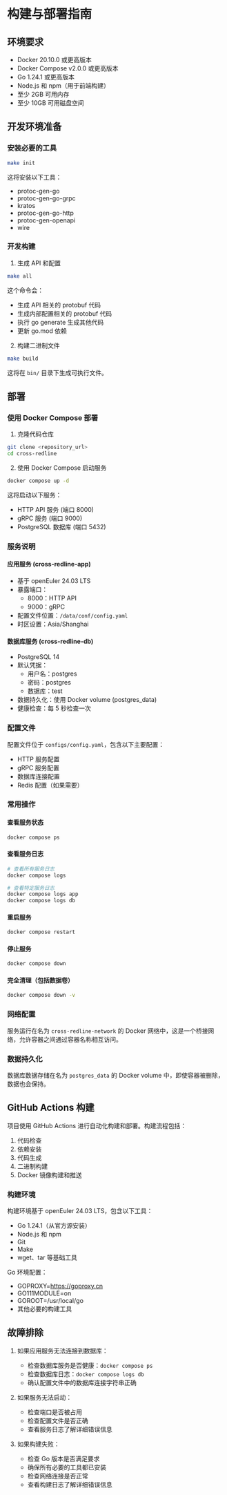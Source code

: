 # 构建与部署指南

## 环境要求

- Docker 20.10.0 或更高版本
- Docker Compose v2.0.0 或更高版本
- Go 1.24.1 或更高版本
- Node.js 和 npm（用于前端构建）
- 至少 2GB 可用内存
- 至少 10GB 可用磁盘空间

## 开发环境准备

### 安装必要的工具
```bash
make init
```
这将安装以下工具：
- protoc-gen-go
- protoc-gen-go-grpc
- kratos
- protoc-gen-go-http
- protoc-gen-openapi
- wire

### 开发构建

1. 生成 API 和配置
```bash
make all
```
这个命令会：
- 生成 API 相关的 protobuf 代码
- 生成内部配置相关的 protobuf 代码
- 执行 go generate 生成其他代码
- 更新 go.mod 依赖

2. 构建二进制文件
```bash
make build
```
这将在 `bin/` 目录下生成可执行文件。

## 部署

### 使用 Docker Compose 部署

1. 克隆代码仓库
```bash
git clone <repository_url>
cd cross-redline
```

2. 使用 Docker Compose 启动服务
```bash
docker compose up -d
```

这将启动以下服务：
- HTTP API 服务 (端口 8000)
- gRPC 服务 (端口 9000)
- PostgreSQL 数据库 (端口 5432)

### 服务说明

#### 应用服务 (cross-redline-app)
- 基于 openEuler 24.03 LTS
- 暴露端口：
  - 8000：HTTP API
  - 9000：gRPC
- 配置文件位置：`/data/conf/config.yaml`
- 时区设置：Asia/Shanghai

#### 数据库服务 (cross-redline-db)
- PostgreSQL 14
- 默认凭据：
  - 用户名：postgres
  - 密码：postgres
  - 数据库：test
- 数据持久化：使用 Docker volume (postgres_data)
- 健康检查：每 5 秒检查一次

### 配置文件

配置文件位于 `configs/config.yaml`，包含以下主要配置：
- HTTP 服务配置
- gRPC 服务配置
- 数据库连接配置
- Redis 配置（如果需要）

### 常用操作

#### 查看服务状态
```bash
docker compose ps
```

#### 查看服务日志
```bash
# 查看所有服务日志
docker compose logs

# 查看特定服务日志
docker compose logs app
docker compose logs db
```

#### 重启服务
```bash
docker compose restart
```

#### 停止服务
```bash
docker compose down
```

#### 完全清理（包括数据卷）
```bash
docker compose down -v
```

### 网络配置

服务运行在名为 `cross-redline-network` 的 Docker 网络中，这是一个桥接网络，允许容器之间通过容器名称相互访问。

### 数据持久化

数据库数据存储在名为 `postgres_data` 的 Docker volume 中，即使容器被删除，数据也会保持。

## GitHub Actions 构建

项目使用 GitHub Actions 进行自动化构建和部署。构建流程包括：

1. 代码检查
2. 依赖安装
3. 代码生成
4. 二进制构建
5. Docker 镜像构建和推送

### 构建环境

构建环境基于 openEuler 24.03 LTS，包含以下工具：
- Go 1.24.1（从官方源安装）
- Node.js 和 npm
- Git
- Make
- wget、tar 等基础工具

Go 环境配置：
- GOPROXY=https://goproxy.cn
- GO111MODULE=on
- GOROOT=/usr/local/go
- 其他必要的构建工具

## 故障排除

1. 如果应用服务无法连接到数据库：
   - 检查数据库服务是否健康：`docker compose ps`
   - 检查数据库日志：`docker compose logs db`
   - 确认配置文件中的数据库连接字符串正确

2. 如果服务无法启动：
   - 检查端口是否被占用
   - 检查配置文件是否正确
   - 查看服务日志了解详细错误信息

3. 如果构建失败：
   - 检查 Go 版本是否满足要求
   - 确保所有必要的工具都已安装
   - 检查网络连接是否正常
   - 查看构建日志了解详细错误信息